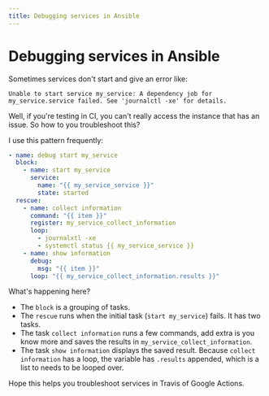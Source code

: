 ```yaml
---
title: Debugging services in Ansible
---
```


# Debugging services in Ansible

Sometimes services don't start and give an error like:

```
Unable to start service my_service: A dependency job for my_service.service failed. See 'journalctl -xe' for details.
```

Well, if you're testing in CI, you can't really access the instance that has an issue. So how to you troubleshoot this?

I use this pattern frequently:

```yaml
- name: debug start my_service
  block:
    - name: start my_service
      service:
        name: "{{ my_service_service }}"
        state: started
  rescue:
    - name: collect information
      command: "{{ item }}"
      register: my_service_collect_information
      loop:
        - journalxtl -xe
        - systemctl status {{ my_service_service }}
    - name: show information
      debug:
        msg: "{{ item }}"
      loop: "{{ my_service_collect_information.results }}"
```

What's happening here?

- The `block` is a grouping of tasks.
- The `rescue` runs when the initial task (`start my_service`) fails. It has two tasks.
- The task `collect information` runs a few commands, add extra is you know more and saves the results in `my_service_collect_information`.
- The task `show information` displays the saved result. Because `collect information` has a loop, the variable has `.results` appended, which is a list to needs to be looped over.

Hope this helps you troubleshoot services in Travis of Google Actions.
